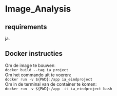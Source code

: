 # Image_Analysis

## requirements
ja.

## Docker instructies
Om de image te bouwen:\
`docker build --tag ia_project`\
Om het commando uit te voeren:\
`docker run -v ${PWD}:/app ia_eindproject`\
Om in de terminal van de container te komen:\
`docker run -v ${PWD}:/app -it ia_eindproject bash`